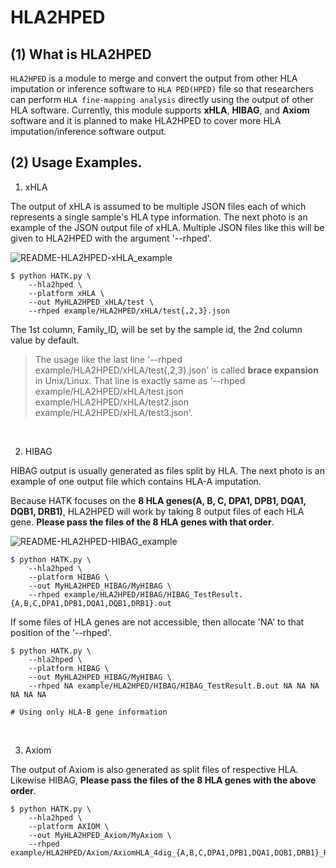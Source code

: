 # HLA2HPED

## (1) What is HLA2HPED

`HLA2HPED` is a module to merge and convert the output from other HLA imputation or inference software to `HLA PED(HPED)` file so that researchers can perform `HLA fine-mapping analysis` directly using the output of other HLA software. Currently, this module supports **xHLA**, **HIBAG**, and **Axiom** software and it is planned to make HLA2HPED to cover more HLA imputation/inference software output.


## (2) Usage Examples.

1. xHLA

The output of xHLA is assumed to be multiple JSON files each of which represents a single sample's HLA type information. The next photo is an example of the JSON output file of xHLA. Multiple JSON files like this will be given to HLA2HPED with the argument '--rhped'.

![README-HLA2HPED-xHLA_example](./img/README-HLA2HPED-xHLA_example.png)

```
$ python HATK.py \
    --hla2hped \
    --platform xHLA \
    --out MyHLA2HPED_xHLA/test \
    --rhped example/HLA2HPED/xHLA/test{,2,3}.json
```

The 1st column, Family_ID, will be set by the sample id, the 2nd column value by default.

> The usage like the last line '--rhped example/HLA2HPED/xHLA/test{,2,3}.json' is called **brace expansion** in Unix/Linux. That line is exactly same as '--rhped example/HLA2HPED/xHLA/test.json example/HLA2HPED/xHLA/test2.json example/HLA2HPED/xHLA/test3.json'.

<br>

2. HIBAG

HIBAG output is usually generated as files split by HLA. The next photo is an example of one output file which contains HLA-A imputation.

Because HATK focuses on the **8 HLA genes(A, B, C, DPA1, DPB1, DQA1, DQB1, DRB1)**, HLA2HPED will work by taking 8 output files of each HLA gene. **Please pass the files of the 8 HLA genes with that order**.

![README-HLA2HPED-HIBAG_example](./img/README-HLA2HPED-HIBAG_example.png)

```
$ python HATK.py \
    --hla2hped \
    --platform HIBAG \
    --out MyHLA2HPED_HIBAG/MyHIBAG \
    --rhped example/HLA2HPED/HIBAG/HIBAG_TestResult.{A,B,C,DPA1,DPB1,DQA1,DQB1,DRB1}.out

```


If some files of HLA genes are not accessible, then allocate 'NA' to that position of the '--rhped'.

```
$ python HATK.py \
    --hla2hped \
    --platform HIBAG \
    --out MyHLA2HPED_HIBAG/MyHIBAG \
    --rhped NA example/HLA2HPED/HIBAG/HIBAG_TestResult.B.out NA NA NA NA NA NA

# Using only HLA-B gene information
```

<br>

3. Axiom

The output of Axiom is also generated as split files of respective HLA. Likewise HIBAG, **Please pass the files of the 8 HLA genes with the above order**.

```
$ python HATK.py \
    --hla2hped \
    --platform AXIOM \
    --out MyHLA2HPED_Axiom/MyAxiom \
    --rhped example/HLA2HPED/Axiom/AxiomHLA_4dig_{A,B,C,DPA1,DPB1,DQA1,DQB1,DRB1}_Results.txt
```
